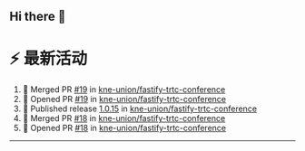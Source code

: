 ## Hi there 👋

<!--

**Here are some ideas to get you started:**

🙋‍♀️ A short introduction - what is your organization all about?
🌈 Contribution guidelines - how can the community get involved?
👩‍💻 Useful resources - where can the community find your docs? Is there anything else the community should know?
🍿 Fun facts - what does your team eat for breakfast?
🧙 Remember, you can do mighty things with the power of [Markdown](https://docs.github.com/github/writing-on-github/getting-started-with-writing-and-formatting-on-github/basic-writing-and-formatting-syntax)
-->


# ⚡ 最新活动

<!--START_SECTION:activity-->
1. 🎉 Merged PR [#19](https://github.com/kne-union/fastify-trtc-conference/pull/19) in [kne-union/fastify-trtc-conference](https://github.com/kne-union/fastify-trtc-conference)
2. 💪 Opened PR [#19](https://github.com/kne-union/fastify-trtc-conference/pull/19) in [kne-union/fastify-trtc-conference](https://github.com/kne-union/fastify-trtc-conference)
3. 🚀 Published release [1.0.15](https://github.com/kne-union/fastify-trtc-conference/releases/tag/1.0.15) in [kne-union/fastify-trtc-conference](https://github.com/kne-union/fastify-trtc-conference)
4. 🎉 Merged PR [#18](https://github.com/kne-union/fastify-trtc-conference/pull/18) in [kne-union/fastify-trtc-conference](https://github.com/kne-union/fastify-trtc-conference)
5. 💪 Opened PR [#18](https://github.com/kne-union/fastify-trtc-conference/pull/18) in [kne-union/fastify-trtc-conference](https://github.com/kne-union/fastify-trtc-conference)
<!--END_SECTION:activity-->

---
